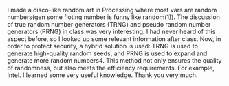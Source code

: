 I made a disco-like random art in Processing where most vars are random numbers(gen some floting number is funny like random(1)). The discussion of true random number generators (TRNG) and pseudo random number generators (PRNG) in class was very interesting. I had never heard of this aspect before, so I looked up some relevant information after class. Now, in order to protect security, a hybrid solution is used: TRNG is used to generate high-quality random seeds, and PRNG is used to expand and generate more random numbers4. This method not only ensures the quality of randomness, but also meets the efficiency requirements. For example, Intel. I learned some very useful knowledge. Thank you very much.
